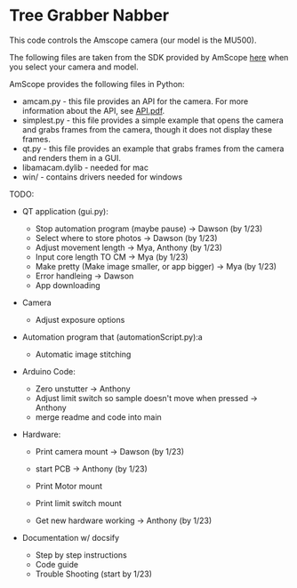 # Tree Grabber Nabber

This code controls the Amscope camera (our model is the MU500).

The following files are taken from the SDK provided by AmScope [here](https://amscope.com/pages/software-downloads) when you select your camera and model.

AmScope provides the following files in Python:
* amcam.py - this file provides an API for the camera. For more information about the API, see [API.pdf](API.pdf).
* simplest.py - this file provides a simple example that opens the camera and grabs frames from the camera, though it does not display these frames.
* qt.py - this file provides an example that grabs frames from the camera and renders them in a GUI.
* libamacam.dylib - needed for mac
* win/ - contains drivers needed for windows


TODO:
- QT application (gui.py):
    - Stop automation program (maybe pause) -> Dawson (by 1/23)
    - Select where to store photos -> Dawson (by 1/23)
    - Adjust movement length -> Mya, Anthony (by 1/23)
    - Input core length  TO CM -> Mya (by 1/23)
    - Make pretty (Make image smaller, or app bigger)  -> Mya (by 1/23)
    - Error handleing -> Dawson
    - App downloading

- Camera
    - Adjust exposure options

- Automation program that (automationScript.py):a
    - Automatic image stitching

- Arduino Code:
    - Zero unstutter  -> Anthony
    - Adjust limit switch so sample doesn't move when pressed  -> Anthony
    - merge readme and code into main

- Hardware:
    - Print camera mount -> Dawson (by 1/23)
    - start PCB -> Anthony (by 1/23)
    - Print Motor mount
    - Print limit switch mount

    - Get new hardware working -> Anthony (by 1/23)

- Documentation w/ docsify
    - Step by step instructions 
    - Code guide
    - Trouble Shooting (start by 1/23)

